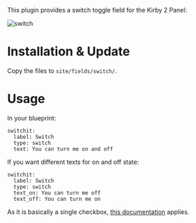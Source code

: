 This plugin provides a switch toggle field for the Kirby 2 Panel:

![switch](https://cloud.githubusercontent.com/assets/3788865/6529068/88780f92-c426-11e4-87f4-386ca9ab1b05.gif)

# Installation & Update
Copy the files to `site/fields/switch/`.

# Usage
In your blueprint:

```
switchit:
  label: Switch
  type: switch
  text: You can turn me on and off
```

If you want different texts for on and off state:

```
switchit:
  label: Switch
  type: switch
  text_on: You can turn me off
  text_off: You can turn me on
```

As it is basically a single checkbox, [this documentation](http://getkirby.com/docs/cheatsheet/panel-fields/checkbox) applies.
